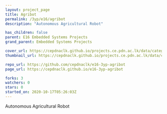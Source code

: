 ```yaml
---
layout: project_page
title: Agribot
permalink: /3yp/e16/agribot
description: "Autonomous Agricultural Robot"

has_children: false
parent: E16 Embedded Systems Projects
grand_parent: Embedded Systems Projects

cover_url: https://cepdnaclk.github.io/projects.ce.pdn.ac.lk/data/categories/3yp/cover_page.jpg
thumbnail_url: https://cepdnaclk.github.io/projects.ce.pdn.ac.lk/data/categories/3yp/thumbnail.jpg

repo_url: https://github.com/cepdnaclk/e16-3yp-agribot
page_url: https://cepdnaclk.github.io/e16-3yp-agribot

forks: 3
watchers: 0
stars: 0
started_on: 2020-10-17T05:26:03Z
---
```

Autonomous Agricultural Robot

